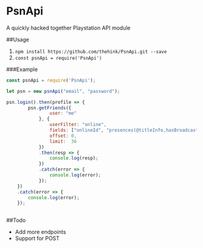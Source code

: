 # PsnApi
A quickly hacked together Playstation API module

##Usage
1. ```npm install https://github.com/thehink/PsnApi.git --save```
2. ```const psnApi = require('PsnApi')```

###Example
```javascript
const psnApi = require('PsnApi');

let psn = new psnApi("email", "password");

psn.login().then(profile => {
        psn.getFriends({
                user: "me"
            }, {
                userFilter: "online",
                fields: ["onlineId", "presences(@titleInfo,hasBroadcastData)"],
                offset:	0,
                limit:	36
            })
            .then(resp => {
                console.log(resp);
            })
            .catch(error => {
                console.log(error);
            });
    })
    .catch(error => {
        console.log(error);
    });
    
   ```

##Todo
* Add more endpoints
* Support for POST
